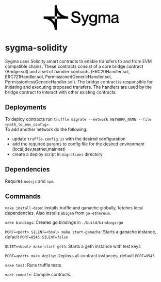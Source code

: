 <p align="center"><a href="https://buildwithsygma.com"><img width="250" title="Sygma solidity" src='assets/full-logo.png'/></a></p>

# sygma-solidity

Sygma uses Solidity smart contracts to enable transfers to and from EVM compatible chains. These contracts consist of a core bridge contract (Bridge.sol) and a set of handler contracts (ERC20Handler.sol, ERC721Handler.sol, PermissionedGenericHandler.sol, PermissionlessGenericHandler.sol). The bridge contract is responsible for initiating and executing proposed transfers. The handlers are used by the bridge contract to interact with other existing contracts.

## Deployments

To deploy contracts run `truffle migrate --network NETWORK_NAME --file <path_to_env_config>`.\
To add another network do the following:
 * update `truffle-config.js` with the desired configuration
 * add the required params to config file for the desired environment (local,dev,testnet,mainnet)
 * create a deploy script in `migrations` directory

## Dependencies

Requires `nodejs` and `npm`.

## Commands

`make install-deps`: Installs truffle and ganache globally, fetches local dependencies. Also installs `abigen` from `go-ethereum`.

`make bindings`: Creates go bindings in `./build/bindings/go`

`PORT=<port> SILENT=<bool> make start-ganache`: Starts a ganache instance, default `PORT=8545 SILENT=false`

`QUIET=<bool> make start-geth`: Starts a geth instance with test keys

`PORT=<port> make deploy`: Deploys all contract instances, default `PORT=8545`

`make test`: Runs truffle tests.

`make compile`: Compile contracts.

